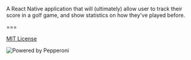 A React Native application that will (ultimately) allow user to track their score in a golf game, and show statistics on how they've played before.

===

[MIT License](LICENSE)

![Powered by Pepperoni](/docs/pepperoni.png?v=2)
